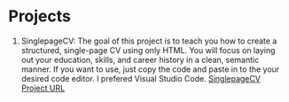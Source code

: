 # Projects
1. SinglepageCV: The goal of this project is to teach you how to create a structured, single-page CV using only HTML. You will focus on laying out your education, skills, and career history in a clean, semantic manner. If you want to use, just copy the code and paste in to the your desired code editor. I prefered Visual Studio Code. [SinglepageCV](https://github.com/sid-120/Projects/blob/main/SinglepageCV.html)
[Project URL](https://roadmap.sh/projects/single-page-cv)
